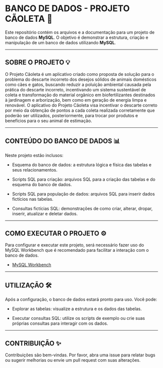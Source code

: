 # BANCO DE DADOS - PROJETO CÃOLETA 🐶

Este repositório contém os arquivos e a documentação para um projeto de banco de dados **MySQL**. O objetivo é demonstrar a estrutura, criação e manipulação de um banco de dados utilizando **MySQL**.

---

## SOBRE O PROJETO 💡

O Projeto Cãoleta é um aplicativo criado como proposta de solução para o problema do descarte incorreto dos desejos sólidos de animais domésticos como cães e gatos, buscando reduzir a poluição ambiental causada pela prática do descarte incorreto, incentivando um sistema sustentável de coleta e transformação do material orgânico em biofertilizantes destinados à jardinagem e arborização, bem como em geração de energia limpa e renovável. O aplicativo do Projeto Cãoleta visa incentivar o descarte correto por meio da obtenção de pontos a cada coleta realizada corretamente que poderão ser utilizados, posteriormente, para trocar por produtos e benefícios para o seu animal de estimação.

---

## CONTEÚDO DO BANCO DE DADOS 📊

Neste projeto estão inclusos:

* Esquema do banco de dados: a estrutura lógica e física das tabelas e seus relacionamentos.

* Scripts SQL para criação: arquivos SQL para a criação das tabelas e do esquema do banco de dados.

* Scripts SQL para população de dados: arquivos SQL para inserir dados fictícios nas tabelas.

* Consultas fictícias SQL: demonstrações de como criar, alterar, dropar, inserir, atualizar e deletar dados.

---

## COMO EXECUTAR O PROJETO ⚙️

Para configurar e executar este projeto, será necessário fazer uso do MySQL Workbench que é recomendado para facilitar a interação com o banco de dados.

* [MySQL Workbench](https://dev.mysql.com/downloads/workbench/)

---

## UTILIZAÇÃO 🛠️

Após a configuração, o banco de dados estará pronto para uso. Você pode:

* Explorar as tabelas: visualize a estrutura e os dados das tabelas.

* Executar consultas SQL: utilize os scripts de exemplo ou crie suas próprias consultas para interagir com os dados.

---

## CONTRIBUIÇÃO ✨
Contribuições são bem-vindas. Por favor, abra uma issue para relatar bugs ou sugerir melhorias ou envie um pull request com suas alterações.


